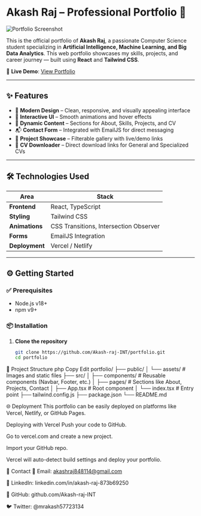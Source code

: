 # Akash Raj – Professional Portfolio 🚀

![Portfolio Screenshot](link-to-screenshot.png) <!-- Replace with actual screenshot link -->

This is the official portfolio of **Akash Raj**, a passionate Computer Science student specializing in **Artificial Intelligence, Machine Learning, and Big Data Analytics**. This web portfolio showcases my skills, projects, and career journey — built using **React** and **Tailwind CSS**.

🔗 **Live Demo**: [View Portfolio](https://your-deployed-link.com) <!-- Replace with actual deployed link -->

---

## ✨ Features

- 🎨 **Modern Design** – Clean, responsive, and visually appealing interface  
- 🧠 **Interactive UI** – Smooth animations and hover effects  
- 🧾 **Dynamic Content** – Sections for About, Skills, Projects, and CV  
- 📬 **Contact Form** – Integrated with EmailJS for direct messaging  
- 💼 **Project Showcase** – Filterable gallery with live/demo links  
- 📄 **CV Downloader** – Direct download links for General and Specialized CVs  

---

## 🛠️ Technologies Used

| Area         | Stack                                |
|--------------|---------------------------------------|
| **Frontend** | React, TypeScript                     |
| **Styling**  | Tailwind CSS                          |
| **Animations** | CSS Transitions, Intersection Observer |
| **Forms**    | EmailJS Integration                   |
| **Deployment** | Vercel / Netlify                    |

---

## ⚙️ Getting Started

### ✅ Prerequisites

- Node.js v18+
- npm v9+

### 📦 Installation

1. **Clone the repository**  
   ```bash
   git clone https://github.com/Akash-raj-INT/portfolio.git
   cd portfolio

 📁 Project Structure
php
Copy
Edit
portfolio/
├── public/
│   └── assets/         # Images and static files
├── src/
│   ├── components/     # Reusable components (Navbar, Footer, etc.)
│   ├── pages/          # Sections like About, Projects, Contact
│   ├── App.tsx         # Root component
│   └── index.tsx       # Entry point
├── tailwind.config.js
├── package.json
└── README.md

🌐 Deployment
This portfolio can be easily deployed on platforms like Vercel, Netlify, or GitHub Pages.

Deploying with Vercel
Push your code to GitHub.

Go to vercel.com and create a new project.

Import your GitHub repo.

Vercel will auto-detect build settings and deploy your portfolio.

📧 Contact
📩 Email: akashraj848114@gmail.com

💼 LinkedIn: linkedin.com/in/akash-raj-873b69250

🐙 GitHub: github.com/Akash-raj-INT

🐦 Twitter: @mrakash57723134
